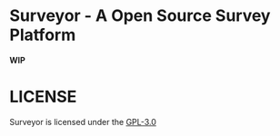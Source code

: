 # Surveyor - A Open Source Survey Platform

**WIP**

# LICENSE
Surveyor is licensed under the [GPL-3.0](./LICENSE)
